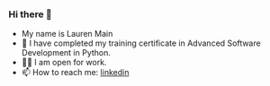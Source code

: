 ### Hi there 👋
<ul>
<li>My name is Lauren Main</li>
<li>🌳 I have completed my training certificate in Advanced Software Development in Python. </li>
<li>👐🏻 I am open for work. </li>
<li>📫 How to reach me: <a href="https://www.linkedin.com/in/laurenmain28/">linkedin</a> </li>
</ul>
